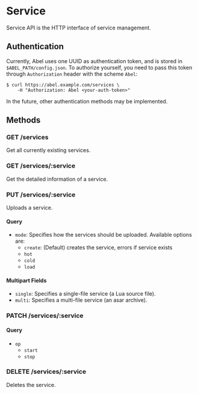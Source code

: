 # Service

Service API is the HTTP interface of service management.

## Authentication

Currently, Abel uses one UUID as authentication token, and is stored in `$ABEL_PATH/config.json`. To authorize yourself, you need to pass this token through `Authorization` header with the scheme `Abel`:

```console
$ curl https://abel.example.com/services \
    -H "Authorization: Abel <your-auth-token>"
```

In the future, other authentication methods may be implemented.

## Methods

### GET /services

Get all currently existing services.

### GET /services/:service

Get the detailed information of a service.

### PUT /services/:service

Uploads a service.

#### Query

- `mode`: Specifies how the services should be uploaded. Available options are:
    - `create`: (Default) creates the service, errors if service exists
    - `hot`
    - `cold`
    - `load`

#### Multipart Fields

- `single`: Specifies a single-file service (a Lua source file).
- `multi`: Specifies a multi-file service (an asar archive).

### PATCH /services/:service

#### Query

- `op`
    - `start`
    - `stop`

### DELETE /services/:service

Deletes the service.

